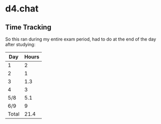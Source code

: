 # d4.chat

## Time Tracking

So this ran during my entire exam period, had to do at the end of the day after studying:

| Day   | Hours |
| ----- | ----- |
| 1     | 2     |
| 2     | 1     |
| 3     | 1.3   |
| 4     | 3     |
| 5/8   | 5.1   |
| 6/9   | 9     |
| Total | 21.4  |
